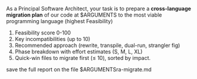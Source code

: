 As a Principal Software Architect, your task is to prepare a **cross-language migration plan** of our code at $ARGUMENTS to the most viable programming language (highest Feasibility)

1. Feasibility score 0-100
2. Key incompatibilities (up to 10)
3. Recommended approach (rewrite, transpile, dual-run, strangler fig)
4. Phase breakdown with effort estimates (S, M, L, XL)
5. Quick-win files to migrate first (≤ 10), sorted by impact.

save the full report on the file $ARGUMENTSra-migrate.md
